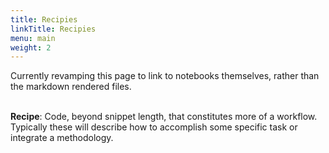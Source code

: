 ```yaml
---
title: Recipies
linkTitle: Recipies
menu: main
weight: 2
---
```


<div class="warning">Currently revamping this page to link to notebooks themselves, rather than the markdown rendered files.</div>
<br>

**Recipe**: Code, beyond snippet length, that constitutes more of a workflow. Typically these will describe how to accomplish some specific task or integrate a methodology.

